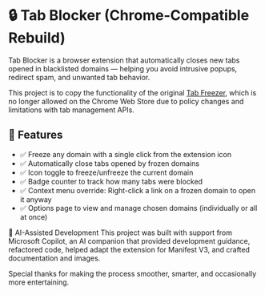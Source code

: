 # 🔒 Tab Blocker (Chrome-Compatible Rebuild)

Tab Blocker is a browser extension that automatically closes new tabs opened in blacklisted domains — helping you avoid intrusive popups, redirect spam, and unwanted tab behavior.

This project is to copy the functionality of the original [Tab Freezer](https://github.com/lynk/webext-tabfreezer), which is no longer allowed on the Chrome Web Store due to policy changes and limitations with tab management APIs.

## 🚀 Features

- ✅ Freeze any domain with a single click from the extension icon
- ✅ Automatically close tabs opened by frozen domains
- ✅ Icon toggle to freeze/unfreeze the current domain
- ✅ Badge counter to track how many tabs were blocked
- ✅ Context menu override: Right-click a link on a frozen domain to open it anyway
- ✅ Options page to view and manage chosen domains (individually or all at once)

🤖 AI-Assisted Development
This project was built with support from Microsoft Copilot, an AI companion that provided development guidance, refactored code, helped adapt the extension for Manifest V3, and crafted documentation and images.

Special thanks for making the process smoother, smarter, and occasionally more entertaining.
